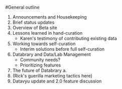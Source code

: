 #General outline

1. Announcements and Housekeeping
1. Brief status updates
1. Overview of Beta site
1. Lessons learned in hand-curation
	- Karen's testimony of contributing existing data
1. Working towards self-curation
	- Interim solutions before full self-curation
1. Databrary and Data/Lab Management 
	- Community needs?
	- Prioritizing features
1. The future of Databrary
	a. 
1. (Rick's guerilla marketing tactics here)
1. Datavyu update and 2.0 feature discussion